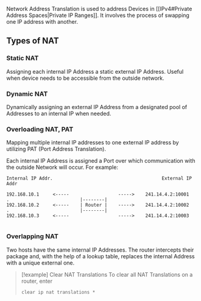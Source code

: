 Network Address Translation is used to address Devices in [[IPv4#Private Address Spaces|Private IP Ranges]]. It involves the process of swapping one IP address with another.

## Types of NAT
### Static NAT
Assigning each internal IP Address a static external IP Address. Useful when device needs to be accessible from the outside network.

### Dynamic NAT
Dynamically assigning an external IP Address from a designated pool of Addresses to an internal IP when needed.

### Overloading NAT, PAT
Mapping multiple internal IP addresses to one external IP address by utilizing PAT (Port Address Translation).

Each internal IP Address is assigned a Port over which communication with the outside Network will occur. For example:

```
Internal IP Addr.                                        External IP Addr

192.168.10.1     <-----                  ----->    241.14.4.2:10001
.                          |--------|
192.168.10.2     <-----    | Router |    ----->    241.14.4.2:10002
.                          |--------|    
192.168.10.3     <-----                  ----->    241.14.4.2:10003


```

### Overlapping NAT
Two hosts have the same internal IP Addresses. The router intercepts their package and, with the help of a lookup table, replaces the internal Address with a unique external one.

> [!example] Clear NAT Translations
> To clear all NAT Translations on a router, enter
> ```
> clear ip nat translations *
> ```
